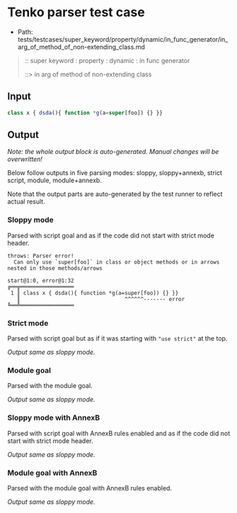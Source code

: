 # Tenko parser test case

- Path: tests/testcases/super_keyword/property/dynamic/in_func_generator/in_arg_of_method_of_non-extending_class.md

> :: super keyword : property : dynamic : in func generator
>
> ::> in arg of method of non-extending class

## Input

`````js
class x { dsda(){ function *g(a=super[foo]) {} }}
`````

## Output

_Note: the whole output block is auto-generated. Manual changes will be overwritten!_

Below follow outputs in five parsing modes: sloppy, sloppy+annexb, strict script, module, module+annexb.

Note that the output parts are auto-generated by the test runner to reflect actual result.

### Sloppy mode

Parsed with script goal and as if the code did not start with strict mode header.

`````
throws: Parser error!
  Can only use `super[foo]` in class or object methods or in arrows nested in those methods/arrows

start@1:0, error@1:32
╔══╦═════════════════
 1 ║ class x { dsda(){ function *g(a=super[foo]) {} }}
   ║                                 ^^^^^^------- error
╚══╩═════════════════

`````

### Strict mode

Parsed with script goal but as if it was starting with `"use strict"` at the top.

_Output same as sloppy mode._

### Module goal

Parsed with the module goal.

_Output same as sloppy mode._

### Sloppy mode with AnnexB

Parsed with script goal with AnnexB rules enabled and as if the code did not start with strict mode header.

_Output same as sloppy mode._

### Module goal with AnnexB

Parsed with the module goal with AnnexB rules enabled.

_Output same as sloppy mode._

